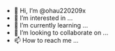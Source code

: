 - 👋 Hi, I’m @ohau220209x
- 👀 I’m interested in ...
- 🌱 I’m currently learning ...
- 💞️ I’m looking to collaborate on ...
- 📫 How to reach me ...

<!---
ohau220209x/ohau220209x is a ✨ special ✨ repository because its `README.md` (this file) appears on your GitHub profile.
You can click the Preview link to take a look at your changes.
--->
